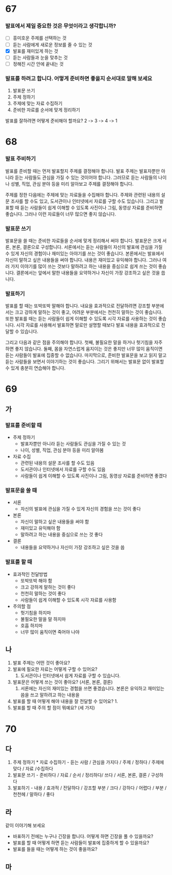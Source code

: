 # 67
### 발표에서 제일 중요한 것은 무엇이라고 생각합니까?
- [ ] 흥미호운 주제를 선택하는 것
- [ ] 듣는 사람에게 새로운 정보를 줄 수 있는 것
- [x] 발표를 재미있게 하는 것
- [ ] 듣는 사람들과 눈을 맞추는 것
- [ ] 정해진 시간 안에 끝내는 것

### 발표를 하려고 합니다. 어떻게 준비하면 좋을지 순서대로 말해 보세요
1. 발표문 쓰기
2. 주제 정하기
3. 주제에 맞는 자료 수집하기
4. 준비한 자료를 순서에 맞게 정리하기

발표를 잘하려면 어떻게 준비해야 할까요?
2 -> 3 -> 4 -> 1
# 68
### 발표 주비하기
발표를 준비할 때는 먼저 발표할지 주제를 결정해야 합니다. 발표 주제는 발표자뿐만 아니라 듣는 사람들도 관심을 가질 수 있는 것이어야 합니다. 그러므로 듣는 사람들의 나이나 성별, 직업, 관심 분야 등을 미리 알아보고 주제를 결정해야 합니다.

주제를 정한 다음에는 주제에 맞는 자료들을 수집해야 합니다. 주제와 관련된 내용의 설문 조사를 할 수도 있고, 도서관이나 인터넷에서 자료를 구할 수도 있습니다. 그리고 발표할 때 듣는 사람들이 쉽게 이해할 수 있도록 사진이나 그림, 동영상 자료를 준비하면 좋습니다. 그러나 이런 자료들이 너무 많으면 좋지 않습니다.
### 발표문 쓰기
발표문을 쓸 때는 준비한 자료들을 순서에 맞게 정리해서 써야 합니다. 발표문은 크게 서론, 본론, 결론으로 구성합니다. 서론에서는 듣는 사람들이 자신의 발표에 관심을 가질 수 있게 자신의 경험이나 재미있는 아야기를 쓰는 것이 좋습니다. 본론에서는 발표에서 자신이 말하고 싶은 내용들을 써야 합니다. 내용은 재미있고 유익해야 합니다. 그러나 여러 가지 이야기를 많이 쓰는 것보다 말하려고 하는 내용을 중심으로 쉽게 쓰는 것이 좋슴니다. 결론에서는 앞에서 말한 내용들을 요약하거나 자신이 가장 강조하고 싶은 것을 씁니다.
### 발표하기
발표를 할 때는 또박또박 말해야 합니다. 내요을 효과적으로 전달하려면 강조할 부분에서는 크고 강하게 말하는 것이 좋고, 어려운 부분에서는 천천히 말하는 것이 좋습니다. 또한 발표를 때는 듣는 사람들이 쉽게 이해할 수 있도록 시각 자료를 사용하는 것이 좋습니다. 시각 자료를 사용해서 발표하면 말로만 설명할 때보다 발표 내용을 효과적으로 전달할 수 있습니다.

그리고 다음과 같은 점을 주의해야 합니다. 첫째, 불필요한 말을 하거나 헛기침을 자주 하면 좋지 않습니다. 둘째, 몸을 자연스럽게 움지이는 것은 좋지만 너무 많이 움직이면 듣는 사람들이 발표에 집중할 수 없습니다. 마지막으로, 준비한 발표문을 보고 읽지 말고 듣는 사람들을 보면서 이야기하는 것이 좋습니다. 그리기 위해서는 발표문 없이 발표할 수 있게 충분히 연습해야 합니다.

# 69
## 가
### 발표를 준비할 때
- 주제 정하기
	- 발표자뿐만 아니라 듣는 사람들도 관심을 가질 수 있는 것
	- 나이, 성별, 직업, 관심 분야 등을 미리 알아봄
- 자료 수집
	- 관련된 내용의 설문 조사를 할 수도 있음
	- 도서관이나 인터넷에서 자료를 구할 수도 있음
	- 사람들이 쉽게 이해할 수 있도록 사진이나 그림, 동영상 자료를 준비하면 좋겠다
### 발표문을 쓸 때
- 서론
	- 자신의 발표에 관심을 가질 수 있게 자신의 경험을 쓰는 것이 좋다
- 본론
	- 자신이 말하고 싶은 내용들을 써야 함
	- 재미있고 유익해야 함
	- 말하려고 하는 내용을 중심으로 쓰는 것 좋다
- 결론
	- 내용들을 요약하거나 자신이 가장 강조하고 싶은 것을 씀
### 발표를 할 때
- 효과적인 전달방법
	- 또박또박 해야 함
	- 크고 강하게 말하는 것이 좋다
	- 천천히 말하는 것이 좋다
	- 사람들이 쉽게 이해할 수 있도록 시각 자료를 사용함
- 주의할 점
	- 헛기침을 하지마
	- 불필요한 말을 말 하지마
	- 호흡 하지마
	- 너무 많이 움직이면 죽어야 나야
## 나
1. 발표 주제는 어떤 것이 좋아요?
2. 발표에 필요한 자료는 어떻게 구할 수 있어요? 
	1. 도서관이나 인터넷에서 쉽게 자료를 구할 수 있습니다.
3. 발표문은 어떻게 쓰는 것이 좋아요? (서론, 본론, 결론)
	1. 서론에는 자신의 재미있는 경험을 쓰면 좋겠습니다. 본론은 유익하고 재미있는 씀을 쓰고 말하려고 하는 내용을
4. 발표를 할 때 어떻게 해야 내용을 잘 전달할 수 있어요?
	1. 
5. 발표를 할 때 주의 할 점이 뭐예요? (세 가지)
# 70
## 다
1. 주제 정하기 * 자료 수집하기 - 듣는 사람 / 관심을 가지다 / 주제 / 정하다 / 주제에 맞다 / 자료 /수집하다
2. 발표문 쓰기 -  준비하다 / 자료 / 순서 / 정리하다/ 쓰다 / 서론, 본론, 결론 / 구성하다
3. 발표하기 -  내용 / 효과적 / 전달하다 / 강조할 부분 / 크다 / 강하다 / 어렵다 / 부분 / 천천헤 / 말하다 / 좋다
## 라
같이 이야기해 보세요
* 바표하기 전에는 누구나 긴장을 합니다. 어떻게 하면 긴장을 풀 수 있을까요?
* 발표를 할 때 어떻게 하면 듣는 사람들이 발표에 집중하게 할 수 있을까요?
* 발표를 들을 때는 어떻게 하는 것이 좋을까요?
## 마